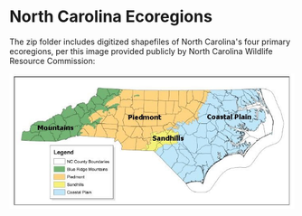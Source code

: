 # North Carolina Ecoregions
The zip folder includes digitized shapefiles of North Carolina's four primary ecoregions, per this image provided publicly by North Carolina Wildlife Resource Commission:

![NC Ecoregions](Map_NC_Ecoregion_Boundaries.jpg)
